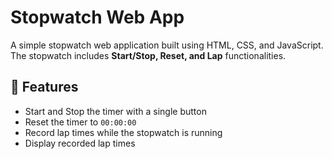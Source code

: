 # Stopwatch Web App   
    
A simple stopwatch web application built using HTML, CSS, and JavaScript. The stopwatch includes **Start/Stop, Reset, and Lap** functionalities.

## 🚀 Features  
- Start and Stop the timer with a single button  
- Reset the timer to `00:00:00`   
- Record lap times while the stopwatch is running  
- Display recorded lap times  

